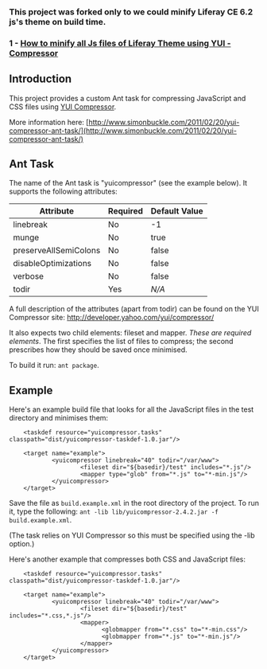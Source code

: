 ### This project was forked only to we could minify Liferay CE 6.2 js's theme on build time.

### 1 - [How to minify all Js files of Liferay Theme using YUI - Compressor](https://github.com/seatecnologia/yui-compressor-ant-task/wiki/How-to-minify-all-Js-files-of-Liferay-Theme-using-YUI---Compressor)

##

## Introduction

This project provides a custom Ant task for compressing JavaScript and CSS files using [YUI Compressor](http://developer.yahoo.com/yui/compressor/). 

More information here: [http://www.simonbuckle.com/2011/02/20/yui-compressor-ant-task/](http://www.simonbuckle.com/2011/02/20/yui-compressor-ant-task/)

## Ant Task

The name of the Ant task is "yuicompressor" (see the example below). It supports the following attributes:

|Attribute|Required|Default Value|
|---------|--------|-------------|
|linebreak|No|-1|
|munge|No|true|
|preserveAllSemiColons|No|false|
|disableOptimizations|No|false|
|verbose|No|false|
|todir|Yes|_N/A_|

A full description of the attributes (apart from todir) can be found on the YUI Compressor site: http://developer.yahoo.com/yui/compressor/

It also expects two child elements: fileset and mapper. *These are required elements*. 
The first specifies the list of files to compress; the second prescribes how they should be saved once minimised.

To build it run: `ant package`.

## Example

Here's an example build file that looks for all the JavaScript files in the test directory and minimises them:

  <project name="Compressor Test" default="example" basedir=".">
        
        <taskdef resource="yuicompressor.tasks" classpath="dist/yuicompressor-taskdef-1.0.jar"/>
        
        <target name="example">
                <yuicompressor linebreak="40" todir="/var/www">
                        <fileset dir="${basedir}/test" includes="*.js"/>
                        <mapper type="glob" from="*.js" to="*-min.js"/>
                </yuicompressor>
        </target>

  </project>

Save the file as `build.example.xml` in the root directory of the project. To run it, type the following: `ant -lib lib/yuicompressor-2.4.2.jar -f build.example.xml`.

(The task relies on YUI Compressor so this must be specified using the -lib option.)

Here's another example that compresses both CSS and JavaScript files:

<project name="Compressor Test" default="example" basedir=".">
        
        <taskdef resource="yuicompressor.tasks" classpath="dist/yuicompressor-taskdef-1.0.jar"/>
        
        <target name="example">
                <yuicompressor linebreak="40" todir="/var/www">
                        <fileset dir="${basedir}/test" includes="*.css,*.js"/>
                        <mapper>
                              <globmapper from="*.css" to="*-min.css"/>
                              <globmapper from="*.js" to="*-min.js"/>
                        </mapper>
                </yuicompressor>
        </target>

</project>



